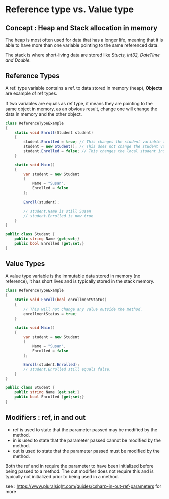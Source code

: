 # Reference type vs. Value type

## Concept : Heap and Stack allocation in memory

The heap is most often used for data that has a longer life, meaning that it is able to have more than one variable pointing to the same referenced data.

The stack is where short-living data are stored like *Stucts, int32, DateTime and Double*.

## Reference Types

A ref. type variable contains a ref. to data stored in memory (heap), **Objects** are example of ref types.

If two variables are equals as ref type, it means they are pointing to the same object in memory, as an obvious result, change one will change the data in memory and the other object.

```c#
class ReferenceTypeExample 
{
	static void Enroll(Student student)
	{
		student.Enrolled = true; // This changes the student variable that was passed in outside of the method.
		student = new Student(); // This does not change the student variable outside of the method but creates a new reference. Since student now points to a new reference, the student variable outside of the method is no longer affected after this line.
		student.Enrolled = false; // This changes the local student inside the method.
	}

	static void Main()
	{
		var student = new Student
		{
			Name = "Susan",
			Enrolled = false
		};

		Enroll(student);

		// student.Name is still Susan
		// student.Enrolled is now true
	}
}

public class Student {
	public string Name {get;set;}
	public bool Enrolled {get;set;}
}
```

## Value Types

A value type variable is the immutable data stored in memory (no reference), it has short lives and is typically stored in the stack memory.

```c#
class ReferenceTypeExample 
{
	static void Enroll(bool enrollmentStatus)
	{
		// This will not change any value outside the method.
		enrollmentStatus = true;
	}

	static void Main()
	{
		var student = new Student
		{
			Name = "Susan",
			Enrolled = false
		};

		Enroll(student.Enrolled);
		// student.Enrolled still equals false.
	}
}

public class Student {
	public string Name {get;set;}
	public bool Enrolled {get;set;}
}
```

## Modifiers : ref, in and out

- ref is used to state that the parameter passed may be modified by the method.
- in is used to state that the parameter passed cannot be modified by the method.
- out is used to state that the parameter passed must be modified by the method.

Both the ref and in require the parameter to have been initialized before being passed to a method. The out modifier does not require this and is typically not initialized prior to being used in a method.

see : https://www.pluralsight.com/guides/csharp-in-out-ref-parameters for more